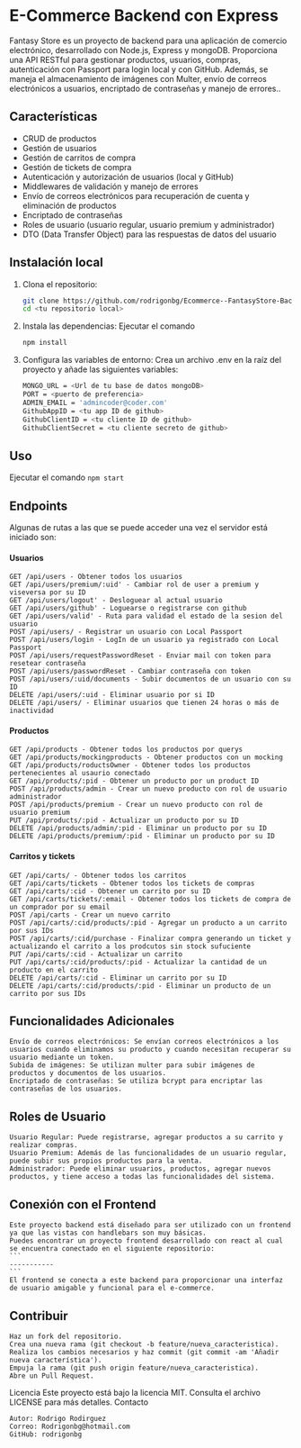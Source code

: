 # E-Commerce Backend con Express
Fantasy Store es un proyecto de backend para una aplicación de comercio electrónico, desarrollado con Node.js, Express y mongoDB. Proporciona una API RESTful para gestionar productos, usuarios, compras, autenticación con Passport para login local y con GitHub. Además, se maneja el almacenamiento de imágenes con Multer, envío de correos electrónicos a usuarios, encriptado de contraseñas y manejo de errores..

## Características
- CRUD de productos
- Gestión de usuarios
- Gestión de carritos de compra
- Gestión de tickets de compra
- Autenticación y autorización de usuarios (local y GitHub)
- Middlewares de validación y manejo de errores
- Envío de correos electrónicos para recuperación de cuenta y eliminación de productos
- Encriptado de contraseñas
- Roles de usuario (usuario regular, usuario premium y administrador)
- DTO (Data Transfer Object) para las respuestas de datos del usuario

## Instalación local
1. Clona el repositorio:
   ```bash
   git clone https://github.com/rodrigonbg/Ecommerce--FantasyStore-Backend.git
   cd <tu repositorio local>
   ```
   
2. Instala las dependencias:
Ejecutar el comando 
    ```bash 
    npm install
    ```

3. Configura las variables de entorno:
    Crea un archivo .env en la raíz del proyecto y añade las siguientes variables:
    ```bash
    MONGO_URL = <Url de tu base de datos mongoDB>
    PORT = <puerto de preferencia>
    ADMIN_EMAIL = 'admincoder@coder.com'
    GithubAppID = <tu app ID de github>
    GithubClientID = <tu cliente ID de github>
    GithubClientSecret = <tu cliente secreto de github>
    ```
    
## Uso
Ejecutar el comando 
    ```
    npm start
    ```

## Endpoints
Algunas de rutas a las que se puede acceder una vez el servidor está iniciado son:

#### Usuarios
    GET /api/users - Obtener todos los usuarios
    GET /api/users/premium/:uid' - Cambiar rol de user a premium y viseversa por su ID
    GET /api/users/logout' - Desloguear al actual usuario
    GET /api/users/github' - Loguearse o registrarse con github
    GET /api/users/valid' - Ruta para validad el estado de la sesion del usuario
    POST /api/users/ - Registrar un usuario con Local Passport
    POST /api/users/login - LogIn de un usuario ya registrado con Local Passport
    POST /api/users/requestPasswordReset - Enviar mail con token para resetear contraseña
    POST /api/users/passwordReset - Cambiar contraseña con token
    POST /api/users/:uid/documents - Subir documentos de un usuario con su ID
    DELETE /api/users/:uid - Eliminar usuario por si ID
    DELETE /api/users/ - Eliminar usuarios que tienen 24 horas o más de inactividad

#### Productos
    GET /api/products - Obtener todos los productos por querys
    GET /api/products/mockingproducts - Obtener productos con un mocking
    GET /api/products/roductsOwner - Obtener todos los productos pertenecientes al usaurio conectado
    GET /api/products/:pid - Obtener un producto por un product ID
    POST /api/products/admin - Crear un nuevo producto con rol de usuario administrador
    POST /api/products/premium - Crear un nuevo producto con rol de usuario premium
    PUT /api/products/:pid - Actualizar un producto por su ID 
    DELETE /api/products/admin/:pid - Eliminar un producto por su ID
    DELETE /api/products/premium/:pid - Eliminar un producto por su ID

#### Carritos y tickets
    GET /api/carts/ - Obtener todos los carritos
    GET /api/carts/tickets - Obtener todos los tickets de compras
    GET /api/carts/:cid - Obtener un carrito por su ID
    GET /api/carts/tickets/:email - Obtener todos los tickets de compra de un comprador por su email
    POST /api/carts - Crear un nuevo carrito
    POST /api/carts/:cid/products/:pid - Agregar un producto a un carrito por sus IDs
    POST /api/carts/:cid/purchase - Finalizar compra generando un ticket y actualizando el carrito a los prodcutos sin stock sufuciente
    PUT /api/carts/:cid - Actualizar un carrito
    PUT /api/carts/:cid/products/:pid - Actualizar la cantidad de un producto en el carrito
    DELETE /api/carts/:cid - Eliminar un carrito por su ID
    DELETE /api/carts/:cid/products/:pid - Eliminar un producto de un carrito por sus IDs


## Funcionalidades Adicionales
    Envío de correos electrónicos: Se envían correos electrónicos a los usuarios cuando eliminamos su producto y cuando necesitan recuperar su usuario mediante un token.
    Subida de imágenes: Se utilizan multer para subir imágenes de productos y documentos de los usuarios.
    Encriptado de contraseñas: Se utiliza bcrypt para encriptar las contraseñas de los usuarios.

## Roles de Usuario
    Usuario Regular: Puede registrarse, agregar productos a su carrito y realizar compras.
    Usuario Premium: Además de las funcionalidades de un usuario regular, puede subir sus propios productos para la venta.
    Administrador: Puede eliminar usuarios, productos, agregar nuevos productos, y tiene acceso a todas las funcionalidades del sistema.

## Conexión con el Frontend
    Este proyecto backend está diseñado para ser utilizado con un frontend ya que las vistas con handlebars son muy básicas. 
    Puedes encontrar un proyecto frontend desarrollado con react al cual se encuentra conectado en el siguiente repositorio:
    ```
    -----------
    ```
    El frontend se conecta a este backend para proporcionar una interfaz de usuario amigable y funcional para el e-commerce.

## Contribuir
    Haz un fork del repositorio.
    Crea una nueva rama (git checkout -b feature/nueva_caracteristica).
    Realiza los cambios necesarios y haz commit (git commit -am 'Añadir nueva característica').
    Empuja la rama (git push origin feature/nueva_caracteristica).
    Abre un Pull Request.

Licencia
Este proyecto está bajo la licencia MIT. Consulta el archivo LICENSE para más detalles.
Contacto

    Autor: Rodrigo Rodirguez
    Correo: Rodrigonbg@hotmail.com
    GitHub: rodrigonbg




    
